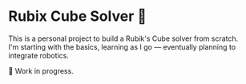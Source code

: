 # Rubix Cube Solver 🧩

This is a personal project to build a Rubik's Cube solver from scratch.  
I'm starting with the basics, learning as I go — eventually planning to integrate robotics.

🚧 Work in progress.
